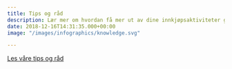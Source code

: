 ```yaml
---
title: Tips og råd
description: Lær mer om hvordan få mer ut av dine innkjøpsaktiviteter gjennom tips og faktiske caser
date: 2018-12-16T14:31:35.000+00:00
image: "/images/infographics/knowledge.svg"

---
```

<a href="/blogg/innsikt/" class="btn btn-primary green btn-lg">Les våre tips og råd</a>